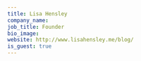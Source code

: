 ```yaml
---
title: Lisa Hensley
company_name:
job_title: Founder
bio_image:
website: http://www.lisahensley.me/blog/
is_guest: true
---
```

